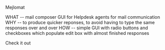 Mejlomat

WHAT -- mail composer GUI for Helpdesk agents for mail communication
WHY -- to produce quicker reponses, to avoid having to type the same responses over and over
HOW -- simple GUI with radio buttons and checkboxes which populate edit box with almost finished responses


Check it out
